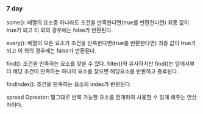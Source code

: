 ### 7 day

some(): 배열의 요소중 하나라도 조건을 만족한다면(true를 반환한다면)
최종 값이 true가 되고 이 외의 경우에는 false가 반환된다.

every(): 배열의 모든 요소가 조건을 만족한다면(true를 반환한다면)
최종 값이 true가 되고 이 외의 경우에는 false가 반환된다.

find(): 조건을 만족하는 요소를 찾을 수 있다.
filter()와 유사하지만 find()는 앞에서부터 해당 조건이 만족하는 하나의 요소를 찾으면 해당요소를 반환하고 종료된다.

findIndex(): 조건을 만족하는 요소의 index가 반환된다.

spread Opreator:
말그대로 반복 가능한 요소를 전개하여 사용할 수 있게 해주는 연산자이다.
